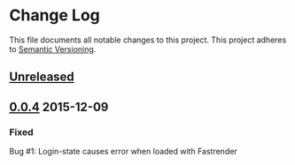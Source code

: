 # Change Log
This file documents all notable changes to this project. 
This project adheres to [Semantic Versioning](http://semver.org/).

## [Unreleased]

## [0.0.4] 2015-12-09

### Fixed

Bug #1: Login-state causes error when loaded with Fastrender


[Unreleased]: https://github.com/brettle/meteor-accounts-login-state/compare/v0.0.4...HEAD
[0.0.4]: https://github.com/brettle/meteor-accounts-login-state/compare/v0.0.3...v0.0.4
